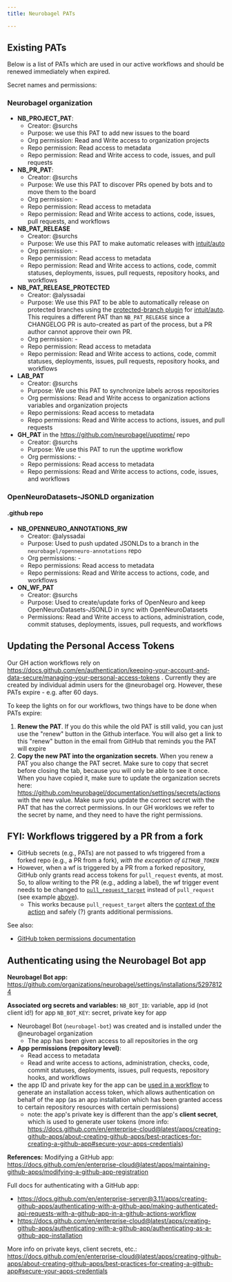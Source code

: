 ```yaml
---
title: Neurobagel PATs

---
```


## Existing PATs

Below is a list of PATs which are used in our active workflows and should be renewed immediately when expired.

Secret names and permissions:

### Neurobagel organization

- **NB_PROJECT_PAT**:
  - Creator: @surchs
  - Purpose: we use this PAT to add new issues to the board
  - Org permission: Read and Write access to organization projects
  - Repo permission: Read access to metadata
  - Repo permission: Read and Write access to code, issues, and pull requests
- **NB_PR_PAT**:
  - Creator: @surchs
  - Purpose: We use this PAT to discover PRs opened by bots and to move them to the board
  - Org permission: -
  - Repo permission: Read access to metadata
  - Repo permission: Read and Write access to actions, code, issues, pull requests, and workflows
- **NB_PAT_RELEASE**
  - Creator: @surchs
  - Purpose: We use this PAT to make automatic releases with [intuit/auto](https://github.com/intuit/auto)
  - Org permission: -
  - Repo permission: Read access to metadata
  - Repo permission: Read and Write access to actions, code, commit statuses, deployments, issues, pull requests, repository hooks, and workflows
- **NB_PAT_RELEASE_PROTECTED** 
  - Creator: @alyssadai
  - Purpose: We use this PAT to be able to automatically release on protected branches using the [protected-branch plugin](https://www.npmjs.com/package/@auto-it/protected-branch) for [intuit/auto](https://github.com/intuit/auto). This requires a different PAT than `NB_PAT_RELEASE` since a CHANGELOG PR is auto-created as part of the process, but a PR author cannot approve their own PR.
  - Org permission: -
  - Repo permission: Read access to metadata
  - Repo permission: Read and Write access to actions, code, commit statuses, deployments, issues, pull requests, repository hooks, and workflows
- **LAB_PAT**
  - Creator: @surchs
  - Purpose: We use this PAT to synchronize labels across repositories
  - Org permissions: Read and Write access to organization actions variables and organization projects
  - Repo permissions: Read access to metadata
  - Repo permissions: Read and Write access to actions, issues, and pull requests
- **GH_PAT** in the https://github.com/neurobagel/upptime/ repo
  - Creator: @surchs
  - Purpose: We use this PAT to run the upptime workflow
  - Org permissions: -
  - Repo permissions: Read access to metadata
  - Repo permissions: Read and Write access to actions, code, issues, and workflows

### OpenNeuroDatasets-JSONLD organization
#### .github repo
- **NB_OPENNEURO_ANNOTATIONS_RW**
  - Creator: @alyssadai
  - Purpose: Used to push updated JSONLDs to a branch in the `neurobagel/openneuro-annotations` repo
  - Org permissions: -
  - Repo permissions: Read access to metadata
  - Repo permissions: Read and Write access to actions, code, and workflows
- **ON_WF_PAT**
  - Creator: @surchs
  - Purpose: Used to create/update forks of OpenNeuro and keep OpenNeuroDatasets-JSONLD in sync with OpenNeuroDatasets
  - Permissions: Read and Write access to actions, administration, code, commit statuses, deployments, issues, pull requests, and workflows

## Updating the Personal Access Tokens
Our GH action workflows rely on https://docs.github.com/en/authentication/keeping-your-account-and-data-secure/managing-your-personal-access-tokens .
Currently they are created by individual admin users for the @neurobagel org.
However, these PATs expire - e.g. after 60 days.

To keep the lights on for our workflows, two things have to be done when PATs expire:

1. **Renew the PAT**. If you do this while the old PAT is still valid, you
can just use the "renew" button in the Github interface. You will also get a link
to this "renew" button in the email from GitHub that reminds you the PAT will expire
2. **Copy the new PAT into the organization secrets**. When you renew a PAT you 
also change the PAT secret. Make sure to copy that secret before closing the tab,
because you will only be able to see it once. When you have copied it, make
sure to update the organization secrets here: https://github.com/neurobagel/documentation/settings/secrets/actions
with the new value. Make sure you update the correct secret with the PAT that
has the correct permissions. In our GH worklows we refer to the secret by name,
and they need to have the right permissions.


## FYI: Workflows triggered by a PR from a fork

- GitHub secrets (e.g., PATs) are not passed to wfs triggered from a forked repo (e.g., a PR from a fork), _with the exception of `GITHUB_TOKEN`_
- However, when a wf is triggered by a PR from a forked repository, GitHub only grants read access tokens for `pull_request` events, at most. 
So, to allow writing to the PR (e.g., adding a label), the wf trigger event needs to be changed to [`pull_request_target`](https://docs.github.com/en/actions/using-workflows/events-that-trigger-workflows#pull_request_target) instead of `pull_request` (see example [above](#create-workflow)).
  - This works because `pull_request_target` alters the [context of the action](https://docs.github.com/en/actions/using-workflows/events-that-trigger-workflows#pull_request_target) and safely (?) grants additional permissions.

See also:
- [GitHub token permissions documentation](https://docs.github.com/en/actions/security-guides/automatic-token-authentication#permissions-for-the-github_token)

## Authenticating using the Neurobagel Bot app
**Neurobagel Bot app:** https://github.com/organizations/neurobagel/settings/installations/52978124

**Associated org secrets and variables:**
`NB_BOT_ID`: variable, app id (not client id!) for app
`NB_BOT_KEY`: secret, private key for app

- Neurobagel Bot (`neurobagel-bot`) was created and is installed under the @neurobagel organization
  - The app has been given access to all repositories in the org
- **App permissions (repository level)**:
  - Read access to metadata
  - Read and write access to actions, administration, checks, code, commit statuses, deployments, issues, pull requests, repository hooks, and workflows
- the app ID and private key for the app can be [used in a workflow](https://docs.github.com/en/enterprise-server@3.11/apps/creating-github-apps/authenticating-with-a-github-app/making-authenticated-api-requests-with-a-github-app-in-a-github-actions-workflow) to generate an installation access token, which allows authentication on behalf of the app (as an app installation which has been granted access to certain repository resources with certain permissions)
  - note: the app's private key is different than the app's **client secret**, which is used to generate user tokens (more info: https://docs.github.com/en/enterprise-cloud@latest/apps/creating-github-apps/about-creating-github-apps/best-practices-for-creating-a-github-app#secure-your-apps-credentials)


**References:**
Modifying a GitHub app:
https://docs.github.com/en/enterprise-cloud@latest/apps/maintaining-github-apps/modifying-a-github-app-registration

Full docs for authenticating with a GitHub app: 
- https://docs.github.com/en/enterprise-server@3.11/apps/creating-github-apps/authenticating-with-a-github-app/making-authenticated-api-requests-with-a-github-app-in-a-github-actions-workflow
- https://docs.github.com/en/enterprise-cloud@latest/apps/creating-github-apps/authenticating-with-a-github-app/authenticating-as-a-github-app-installation

More info on private keys, client secrets, etc.:
https://docs.github.com/en/enterprise-cloud@latest/apps/creating-github-apps/about-creating-github-apps/best-practices-for-creating-a-github-app#secure-your-apps-credentials